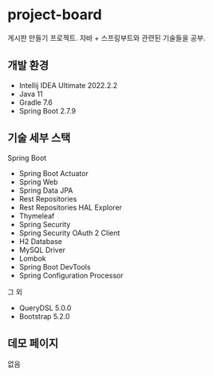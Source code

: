 # project-board

게시판 만들기 프로젝트. 자바 + 스프링부트와 관련된 기술들을 공부.

## 개발 환경

* Intellij IDEA Ultimate 2022.2.2
* Java 11
* Gradle 7.6
* Spring Boot 2.7.9

## 기술 세부 스택

Spring Boot

* Spring Boot Actuator
* Spring Web
* Spring Data JPA
* Rest Repositories
* Rest Repositories HAL Explorer
* Thymeleaf
* Spring Security
* Spring Security OAuth 2 Client
* H2 Database
* MySQL Driver
* Lombok
* Spring Boot DevTools
* Spring Configuration Processor

그 외

* QueryDSL 5.0.0
* Bootstrap 5.2.0

## 데모 페이지

없음
